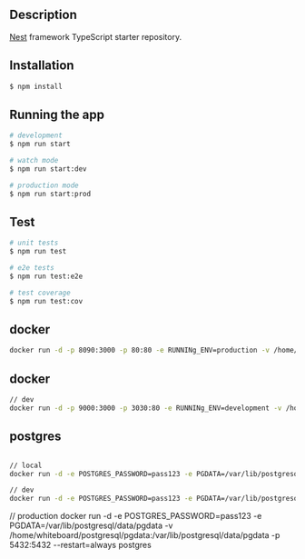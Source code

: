 

## Description

[Nest](https://github.com/nestjs/nest) framework TypeScript starter repository.

## Installation

```bash
$ npm install
```

## Running the app

```bash
# development
$ npm run start

# watch mode
$ npm run start:dev

# production mode
$ npm run start:prod
```

## Test

```bash
# unit tests
$ npm run test

# e2e tests
$ npm run test:e2e

# test coverage
$ npm run test:cov
```

## docker

```bash
docker run -d -p 8090:3000 -p 80:80 -e RUNNINg_ENV=production -v /home/whiteboard-web:/home/whiteboard-web -v /home/server-logs:/home/logs --restart=always image:tag
```

## docker
```bash
// dev
docker run -d -p 9000:3000 -p 3030:80 -e RUNNINg_ENV=development -v /home/nginx/html/dev:/home/whiteboard-web -v /home/server-logs:/home/logs --restart=always image:tag
```

## postgres
```bash

// local
docker run -d -e POSTGRES_PASSWORD=pass123 -e PGDATA=/var/lib/postgresql/data/pgdata -v /c/Users/douqiting01/Desktop/workspace/code/white-board/postgresql/pgdata:/var/lib/postgresql/data/pgdata -p 5432:5432  postgres

// dev
docker run -d -e POSTGRES_PASSWORD=pass123 -e PGDATA=/var/lib/postgresql/data/pgdata -v /home/whiteboard/postgresql/pgdata-dev:/var/lib/postgresql/data/pgdata -p 5433:5432 --restart=always postgres
```

// production
docker run -d -e POSTGRES_PASSWORD=pass123 -e PGDATA=/var/lib/postgresql/data/pgdata -v /home/whiteboard/postgresql/pgdata:/var/lib/postgresql/data/pgdata -p 5432:5432 --restart=always postgres
```
